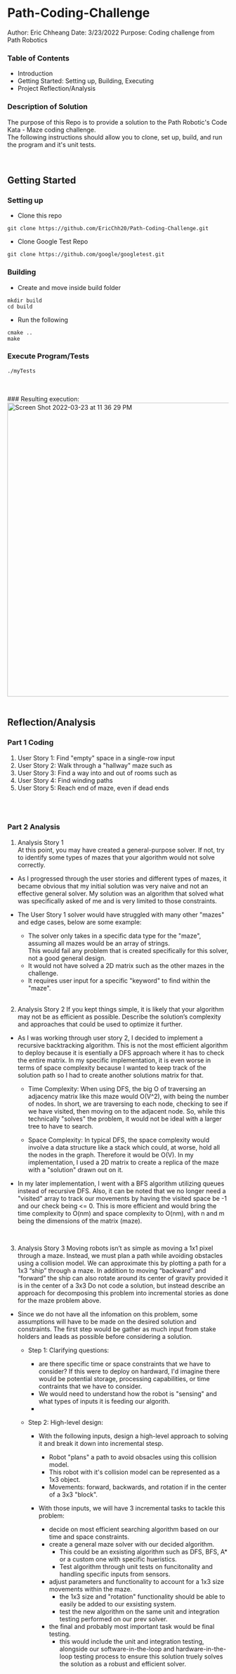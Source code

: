 # Path-Coding-Challenge

Author: Eric Chheang 
Date: 3/23/2022
Purpose: Coding challenge from Path Robotics

### Table of Contents 
- Introduction  
- Getting Started: Setting up, Building, Executing  
- Project Reflection/Analysis  

  

### Description of Solution
The purpose of this Repo is to provide a solution to the Path Robotic's Code Kata - Maze coding challenge.  
The following instructions should allow you to clone, set up, build, and run the program and it's unit tests.  

<br />


## Getting Started

### Setting up

- Clone this repo
```shell
git clone https://github.com/EricChh20/Path-Coding-Challenge.git 
```

- Clone Google Test Repo 
```shell
git clone https://github.com/google/googletest.git
```

### Building 

- Create and move inside build folder
```shell
mkdir build
cd build
```

- Run the following
```shell
cmake .. 
make 
```
### Execute Program/Tests
```shell
./myTests
```
<br />
<br />
### Resulting execution: 
<img width="668" alt="Screen Shot 2022-03-23 at 11 36 29 PM" src="https://user-images.githubusercontent.com/42673389/159837443-7cdbeaf5-2c32-40e7-b979-e7a076319525.png">
<br />
<br />

## Reflection/Analysis 
  
### Part 1 Coding 

1. User Story 1: Find "empty" space in a single-row input 
2. User Story 2: Walk through a "hallway" maze such as 
3. User Story 3: Find a way into and out of rooms such as
4. User Story 4: Find winding paths
5. User Story 5: Reach end of maze, even if dead ends


<br />
<br />

### Part 2 Analysis

1. Analysis Story 1   
At this point, you may have created a general-purpose solver. If not, try to identify some types of mazes that your algorithm would not solve correctly. 

- As I progressed through the user stories and different types of mazes, it became obvious that my initial solution was very naive and not an effective general solver. My solution was an algorithm that solved what was specifically asked of me and is very limited to those constraints. 
- The User Story 1 solver would have struggled with many other "mazes" and edge cases, below are some example: 
  - The solver only takes in a specific data type for the "maze", assuming all mazes would be an array of strings.  
    This would fail any problem that is created specifically for this solver, not a good general design. 
  - It would not have solved a 2D matrix such as the other mazes in the challenge. 
  - It requires user input for a specific "keyword" to find within the "maze". 

  
  <br />

  
2. Analysis Story 2 
If you kept things simple, it is likely that your algorithm may not be as efficient as possible. Describe the solution’s complexity and approaches that could be used to optimize it further. 

- As I was working through user story 2, I decided to implement a recursive backtracking algorithm. This is not the most efficient algorithm to deploy because it is esentially a DFS approach where it has to check the entire matrix. In my specific implementation, it is even worse in terms of space complexity because I wanted to keep track of the solution path so I had to create another solutions matrix for that. 

  - Time Complexity: When using DFS, the big O of traversing an adjacency matrix like this maze would O(V^2), with being the number of nodes. In short, we are traversing to each node, checking to see if we have visited, then moving on to the adjacent node. So, while this technically "solves" the problem, it would not be ideal with a larger tree to have to search. 

  - Space Complexity: In typical DFS, the space complexity would involve a data structure like a stack which could, at worse, hold all the nodes in the graph. Therefore it would be O(V). In my implementation, I used a 2D matrix to create a replica of the maze with a "solution" drawn out on it. 
 
 
- In my later implementation, I went with a BFS algorithm utilizing queues instead of recursive DFS. Also, it can be noted that we no longer need a "visited" array to track our movements by having the visited space be -1 and our check being <= 0. This is more efficient and would bring the time complexity to O(nm) and space complexity to O(nm), with n and m being the dimensions of the matrix (maze). 
  
 <br />

  
3. Analysis Story 3 
Moving robots isn’t as simple as moving a 1x1 pixel through a maze. Instead, we must plan a path while avoiding obstacles using a collision model. We can approximate this by plotting a path for a 1x3 “ship” through a maze. In addition to moving “backward” and “forward” the ship can also rotate around its center of gravity provided it is in the center of a 3x3 
Do not code a solution, but instead describe an approach for decomposing this problem into incremental stories as done for the maze problem above. 

- Since we do not have all the infomation on this problem, some assumptions will have to be made on the desired solution and constraints. The first step would be gather as much input from stake holders and leads as possible before considering a solution. 

  - Step 1: Clarifying questions: 
    - are there specific time or space constraints that we have to consider? If this were to deploy on hardward, I'd imagine there would be potential storage, processing capabilities, or time contraints that we have to consider. 
    - We would need to understand how the robot is "sensing" and what types of inputs it is feeding our algorith.  
    - 

  - Step 2: High-level design: 
    - With the following inputs, design a high-level approach to solving it and break it down into incremental stesp. 
      - Robot "plans" a path to avoid obsacles using this collision model. 
      - This robot with it's collision model can be represented as a 1x3 object. 
      - Movements: forward, backwards, and rotation if in the center of a 3x3 "block". 

    - With those inputs, we will have 3 incremental tasks to tackle this problem: 
      - decide on most efficient searching algorithm based on our time and space constraints. 
      - create a general maze solver with our decided algorithm. 
        - This could be an exsisting algorithm such as DFS, BFS, A* or a custom one with specific hueristics.
        - Test algorithm through unit tests on funcitonality and handling specific inputs from sensors. 
      - adjust parameters and functionality to account for a 1x3 size movements within the maze. 
        - the 1x3 size and "rotation" functionality should be able to easily be added to our exsisting system. 
        - test the new algorithm on the same unit and integration testing performed on our prev solver. 
      - the final and probably most important task would be final testing. 
        - this would include the unit and integration testing, alongside our software-in-the-loop and hardware-in-the-loop testing process to ensure this solution truely solves the solution as a robust and efficient solver. 


        
